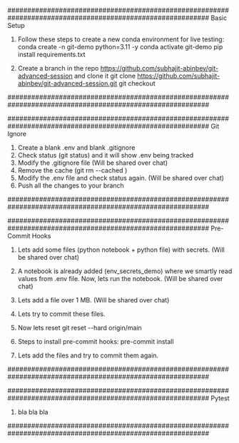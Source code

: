 ###########################################################################################################
Basic Setup

1. Follow these steps to create a new conda environment for live testing:
   conda create -n git-demo python=3.11 -y
   conda activate git-demo
   pip install requirements.txt

2. Create a branch in the repo <https://github.com/subhajit-abinbev/git-advanced-session> and clone it
   git clone https://github.com/subhajit-abinbev/git-advanced-session.git
   git checkout <your-branch-name>

###########################################################################################################

###########################################################################################################
Git Ignore

1. Create a blank .env and blank .gitignore
2. Check status (git status) and it will show .env being tracked
3. Modify the .gitignore file (Will be shared over chat)
4. Remove the cache (git rm --cached <file>)
5. Modify the .env file and check status again. (Will be shared over chat)
6. Push all the changes to your branch

###########################################################################################################

###########################################################################################################
Pre-Commit Hooks

1. Lets add some files (python notebook + python file) with secrets. (Will be shared over chat)

2. A notebook is already added (env_secrets_demo) where we smartly read values from .env file. Now, lets run the notebook. (Will be shared over chat)

3. Lets add a file over 1 MB. (Will be shared over chat)

4. Lets try to commit these files.

5. Now lets reset
   git reset --hard origin/main

6. Steps to install pre-commit hooks:
   pre-commit install

7. Lets add the files and try to commit them again.

###########################################################################################################

###########################################################################################################
Pytest

1. bla bla bla

###########################################################################################################
